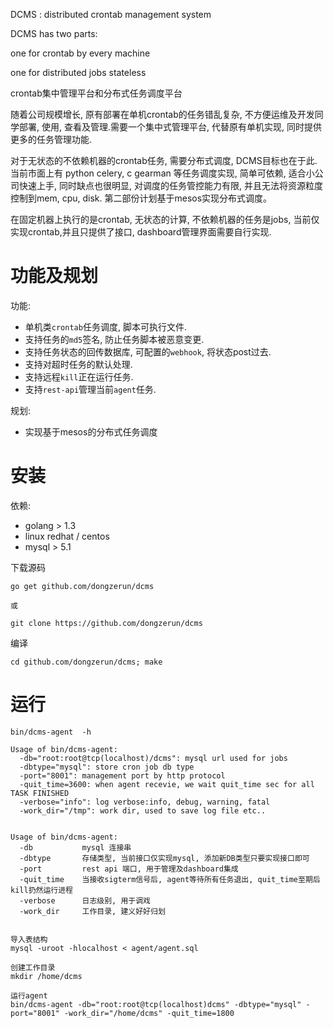 DCMS : distributed crontab management system

DCMS has two parts:

one for crontab by every machine

one for distributed jobs stateless

crontab集中管理平台和分布式任务调度平台

随着公司规模增长, 原有部署在单机crontab的任务错乱复杂, 不方便运维及开发同学部署, 使用, 查看及管理.需要一个集中式管理平台, 代替原有单机实现, 同时提供更多的任务管理功能.

对于无状态的不依赖机器的crontab任务, 需要分布式调度, DCMS目标也在于此. 当前市面上有 python celery, c gearman 等任务调度实现, 简单可依赖, 适合小公司快速上手, 同时缺点也很明显, 对调度的任务管控能力有限, 并且无法将资源粒度控制到mem, cpu, disk. 第二部份计划基于mesos实现分布式调度。

在固定机器上执行的是crontab, 无状态的计算, 不依赖机器的任务是jobs, 当前仅实现crontab,并且只提供了接口, dashboard管理界面需要自行实现.



功能及规划
===

功能:
* 单机类`crontab`任务调度, 脚本可执行文件.
* 支持任务的`md5`签名, 防止任务脚本被恶意变更.
* 支持任务状态的回传数据库, 可配置的`webhook`, 将状态post过去.
* 支持对超时任务的默认处理.
* 支持远程`kill`正在运行任务.
* 支持`rest-api`管理当前`agent`任务.

规划:
* 实现基于mesos的分布式任务调度



安装
===

依赖:
* golang > 1.3
* linux redhat / centos
* mysql > 5.1


下载源码

	go get github.com/dongzerun/dcms

	或

	git clone https://github.com/dongzerun/dcms

编译

	cd github.com/dongzerun/dcms; make




运行
===

	bin/dcms-agent  -h

	Usage of bin/dcms-agent:
	  -db="root:root@tcp(localhost)/dcms": mysql url used for jobs
	  -dbtype="mysql": store cron job db type
	  -port="8001": management port by http protocol
	  -quit_time=3600: when agent recevie, we wait quit_time sec for all TASK FINISHED
	  -verbose="info": log verbose:info, debug, warning, fatal
	  -work_dir="/tmp": work dir, used to save log file etc..


	Usage of bin/dcms-agent:
	  -db  			mysql 连接串
	  -dbtype 		存储类型, 当前接口仅实现mysql, 添加新DB类型只要实现接口即可
	  -port 		rest api 端口, 用于管理及dashboard集成
	  -quit_time	当接收sigterm信号后, agent等待所有任务退出, quit_time至期后 kill扔然运行进程
	  -verbose		日志级别, 用于调戏
	  -work_dir		工作目录, 建义好好归划


	导入表结构
	mysql -uroot -hlocalhost < agent/agent.sql

	创建工作目录
	mkdir /home/dcms

	运行agent
	bin/dcms-agent -db="root:root@tcp(localhost)dcms" -dbtype="mysql" -port="8001" -work_dir="/home/dcms" -quit_time=1800




